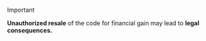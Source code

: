 > [!IMPORTANT]
> **Unauthorized resale** of the code for financial gain may lead to **legal consequences.**
